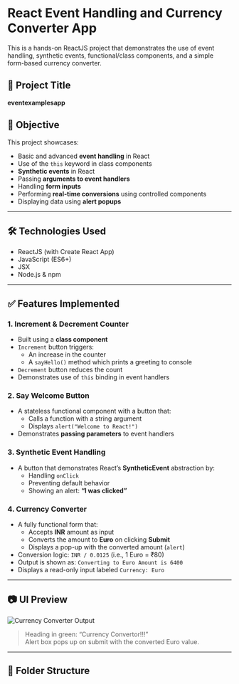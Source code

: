 # React Event Handling and Currency Converter App

This is a hands-on ReactJS project that demonstrates the use of event handling, synthetic events, functional/class components, and a simple form-based currency converter.

## 📌 Project Title

**eventexamplesapp**

## 🎯 Objective

This project showcases:

- Basic and advanced **event handling** in React
- Use of the `this` keyword in class components
- **Synthetic events** in React
- Passing **arguments to event handlers**
- Handling **form inputs**
- Performing **real-time conversions** using controlled components
- Displaying data using **alert popups**

---

## 🛠️ Technologies Used

- ReactJS (with Create React App)
- JavaScript (ES6+)
- JSX
- Node.js & npm

---

## ✅ Features Implemented

### 1. **Increment & Decrement Counter**
- Built using a **class component**
- `Increment` button triggers:
  - An increase in the counter
  - A `sayHello()` method which prints a greeting to console
- `Decrement` button reduces the count
- Demonstrates use of `this` binding in event handlers

### 2. **Say Welcome Button**
- A stateless functional component with a button that:
  - Calls a function with a string argument
  - Displays `alert("Welcome to React!")`
- Demonstrates **passing parameters** to event handlers

### 3. **Synthetic Event Handling**
- A button that demonstrates React’s **SyntheticEvent** abstraction by:
  - Handling `onClick`
  - Preventing default behavior
  - Showing an alert: **“I was clicked”**

### 4. **Currency Converter**
- A fully functional form that:
  - Accepts **INR** amount as input
  - Converts the amount to **Euro** on clicking **Submit**
  - Displays a pop-up with the converted amount (`alert`)
- Conversion logic: `INR / 0.0125` (i.e., 1 Euro = ₹80)
- Output is shown as: `Converting to Euro Amount is 6400`
- Displays a read-only input labeled `Currency: Euro`

---

## 📷 UI Preview

![Currency Converter Output](screenshots/currency-converter.png)

> Heading in green: “Currency Convertor!!!”  
> Alert box pops up on submit with the converted Euro value.

---

## 📂 Folder Structure

